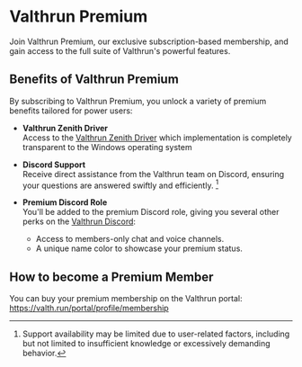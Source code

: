 # Valthrun Premium

Join Valthrun Premium, our exclusive subscription-based membership, and gain access to the full suite of Valthrun's powerful features.

## Benefits of Valthrun Premium

By subscribing to Valthrun Premium, you unlock a variety of premium benefits tailored for power users:

- **Valthrun Zenith Driver**  
  Access to the [Valthrun Zenith Driver](../getting-started/driver/zenith/) which implementation is completely transparent to the Windows operating system

- **Discord Support**  
  Receive direct assistance from the Valthrun team on Discord, ensuring your questions are answered swiftly and efficiently. [^1]

- **Premium Discord Role**  
  You'll be added to the premium Discord role, giving you several other perks on the [Valthrun Discord](/general/discord):
  - Access to members-only chat and voice channels.
  - A unique name color to showcase your premium status.

## How to become a Premium Member

You can buy your premium membership on the Valthrun portal:  
https://valth.run/portal/profile/membership

[^1]: Support availability may be limited due to user-related factors, including but not limited to insufficient knowledge or excessively demanding behavior.
